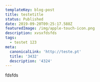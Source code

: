 ```yaml
---
templateKey: blog-post
title: testetitle
status: Published
date: 2019-09-20T09:25:17.588Z
featuredImage: /img/apple-touch-icon.png
description: xvsxfdsfds
tags:
  - testet 123
meta:
  canonicalLink: 'http://teste.pt'
  title: '3432'
  description: '4324'
---
```

fdsfds
